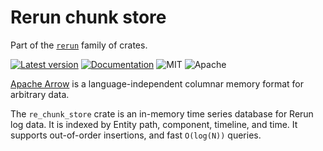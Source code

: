 # Rerun chunk store

Part of the [`rerun`](https://github.com/rerun-io/rerun) family of crates.

[![Latest version](https://img.shields.io/crates/v/re_chunk_store.svg)](https://crates.io/crates/re_chunk_store)
[![Documentation](https://docs.rs/re_chunk_store/badge.svg)](https://docs.rs/re_chunk_store)
![MIT](https://img.shields.io/badge/license-MIT-blue.svg)
![Apache](https://img.shields.io/badge/license-Apache-blue.svg)

[Apache Arrow](https://arrow.apache.org/) is a language-independent columnar memory format for arbitrary data.

The `re_chunk_store` crate is an in-memory time series database for Rerun log data. It is indexed by Entity path, component, timeline, and time. It supports out-of-order insertions, and fast `O(log(N))` queries.

